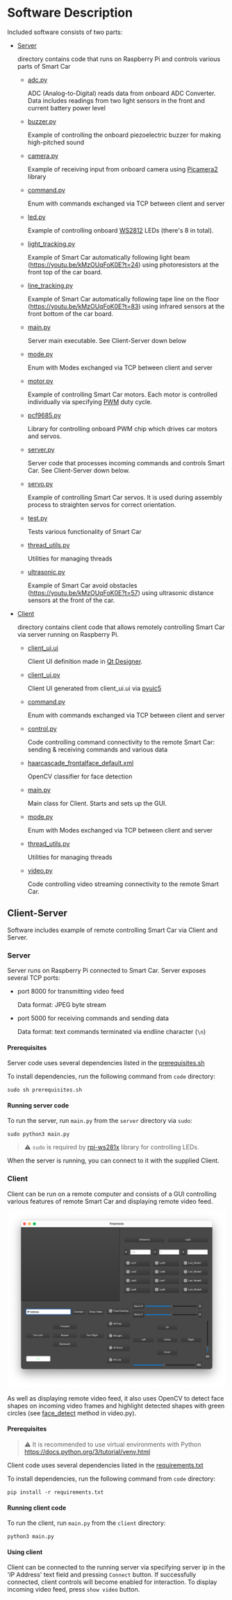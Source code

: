 # Software Description

Included software consists of two parts:

- [Server](../code/server)

  directory contains code that runs on Raspberry Pi and controls various parts of Smart Car
    - [adc.py](../code/server/adc.py)

      ADC (Analog-to-Digital) reads data from onboard ADC Converter. Data includes readings from two light sensors in the front and current battery power level
    - [buzzer.py](../code/server/buzzer.py)

      Example of controlling the onboard piezoelectric buzzer for making high-pitched sound
    - [camera.py](../code/server/camera.py)

      Example of receiving input from onboard camera using [Picamera2](https://github.com/raspberrypi/picamera2) library
    - [command.py](../code/server/command.py)

      Enum with commands exchanged via TCP between client and server
    - [led.py](../code/server/led.py)

      Example of controlling onboard [WS2812](https://cdn-shop.adafruit.com/datasheets/WS2812B.pdf) LEDs (there's 8 in total).
    - [light_tracking.py](../code/server/light_tracking.py)

      Example of Smart Car automatically following light beam (https://youtu.be/kMzOUqFoK0E?t=24) using photoresistors at the front top of the car board.
    - [line_tracking.py](../code/server/line_tracking.py)

      Example of Smart Car automatically following tape line on the floor (https://youtu.be/kMzOUqFoK0E?t=83) using infrared sensors at the front bottom of the car board.
    - [main.py](../code/server/main.py)

      Server main executable. See Client-Server down below
    - [mode.py](../code/server/mode.py)

      Enum with Modes exchanged via TCP between client and server
    - [motor.py](../code/server/motor.py)

      Example of controlling Smart Car motors. Each motor is controlled individually via specifying [PWM](https://en.wikipedia.org/wiki/Pulse-width_modulation) duty cycle.
    - [pcf9685.py](../code/server/pca9685.py)

      Library for controlling onboard PWM chip which drives car motors and servos.
    - [server.py](../code/server/server.py)

      Server code that processes incoming commands and controls Smart Car. See Client-Server down below.
    - [servo.py](../code/server/servo.py)

      Example of controlling Smart Car servos. It is used during assembly process to straighten servos for correct orientation.
    - [test.py](../code/server/test.py)

      Tests various functionality of Smart Car
    - [thread_utils.py](../code/server/thread_utils.py)

      Utilities for managing threads
    - [ultrasonic.py](../code/server/ultrasonic.py)

      Example of Smart Car avoid obstacles (https://youtu.be/kMzOUqFoK0E?t=57) using ultrasonic distance sensors at the front of the car.

- [Client](../code/client)

  directory contains client code that allows remotely controlling Smart Car via server running on Raspberry Pi.
    - [client_ui.ui](../code/client/client_ui.ui)

      Client UI definition made in [Qt Designer](https://doc.qt.io/qt-6/qtdesigner-manual.html).
    - [client_ui.py](../code/client/client_ui.py)

      Client UI generated from client_ui.ui via [pyuic5](https://pypi.org/project/pyuic5-tool/)
    - [command.py](../code/client/command.py)

      Enum with commands exchanged via TCP between client and server
    - [control.py](../code/client/control.py)

      Code controlling command connectivity to the remote Smart Car: sending & receiving commands and various data
    - [haarcascade_frontalface_default.xml](../code/client/haarcascade_frontalface_default.xml)

      OpenCV classifier for face detection
    - [main.py](../code/client/main.py)

      Main class for Client. Starts and sets up the GUI.
    - [mode.py](../code/client/mode.py)

      Enum with Modes exchanged via TCP between client and server
    - [thread_utils.py](../code/client/thread_utils.py)

      Utilities for managing threads
    - [video.py](../code/client/video.py)

      Code controlling video streaming connectivity to the remote Smart Car.

## Client-Server

Software includes example of remote controlling Smart Car via Client and Server.

### Server

Server runs on Raspberry Pi connected to Smart Car.
Server exposes several TCP ports:

- port 8000 for transmitting video feed

  Data format: JPEG byte stream
- port 5000 for receiving commands and sending data

  Data format: text commands terminated via endline character (`\n`)

#### Prerequisites

Server code uses several dependencies listed in the [prerequisites.sh](../code/prerequisites.sh)

To install dependencies, run the following command from `code` directory:

```shell
sudo sh prerequisites.sh
```

#### Running server code

To run the server, run `main.py` from the `server` directory via `sudo`:

```shell
sudo python3 main.py
```

> ⚠️ `sudo` is required by [rpi-ws281x](https://github.com/rpi-ws281x/rpi-ws281x-python) library for controlling LEDs.

When the server is running, you can connect to it with the supplied Client.

### Client

Client can be run on a remote computer and consists of a GUI controlling various features of remote Smart Car and displaying remote video feed.

![](./images/client.png)

As well as displaying remote video feed, it also uses OpenCV to detect face shapes on incoming video frames and highlight detected shapes with green circles (see [face_detect](../code/client/video.py) method in video.py).

#### Prerequisites

> ⚠️ It is recommended to use virtual environments with Python https://docs.python.org/3/tutorial/venv.html

Client code uses several dependencies listed in the [requirements.txt](../code/requirements.txt)

To install dependencies, run the following command from `code` directory:

```shell
pip install -r requirements.txt
```

#### Running client code

To run the client, run `main.py` from the `client` directory:

```shell
python3 main.py
```

#### Using client

Client can be connected to the running server via specifying server ip in the 'IP Address' text field and pressing `Connect` button.
If successfully connected, client controls will become enabled for interaction.
To display incoming video feed, press `show video` button.
